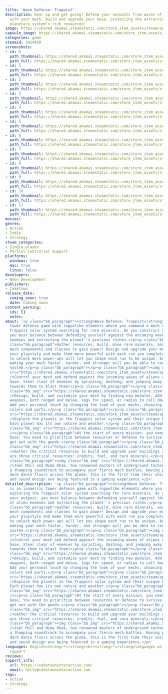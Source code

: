 ```yaml
---
title: 'Wave Defense: Trappist'
description: Gear up and get going! Defend your outposts from waves of alien enemies
  with your mech. Build and upgrade your base, protecting the extraction of the mysterious
  planetary system’s rich resources!
image: https://shared.akamai.steamstatic.com/store_item_assets/steam/apps/3014930/header.jpg?t=1733142133
capsule_image: https://shared.akamai.steamstatic.com/store_item_assets/steam/apps/3014930/bc67faf057f4f204f49e6ce082c03bf76df8c217/capsule_231x87.jpg?t=1733142133
categories: game
steamid: 3014930
screenshots:
- id: 0
  path_thumbnail: https://shared.akamai.steamstatic.com/store_item_assets/steam/apps/3014930/ss_93901dd43b9904e028f624aa8c6b693ebd68eb91.600x338.jpg?t=1733142133
  path_full: https://shared.akamai.steamstatic.com/store_item_assets/steam/apps/3014930/ss_93901dd43b9904e028f624aa8c6b693ebd68eb91.1920x1080.jpg?t=1733142133
- id: 1
  path_thumbnail: https://shared.akamai.steamstatic.com/store_item_assets/steam/apps/3014930/ss_87d4ba78a51e5be3df06c28f766fb574d530712e.600x338.jpg?t=1733142133
  path_full: https://shared.akamai.steamstatic.com/store_item_assets/steam/apps/3014930/ss_87d4ba78a51e5be3df06c28f766fb574d530712e.1920x1080.jpg?t=1733142133
- id: 2
  path_thumbnail: https://shared.akamai.steamstatic.com/store_item_assets/steam/apps/3014930/ss_e58106bf32ad8f12d09ed039006d59ae93556082.600x338.jpg?t=1733142133
  path_full: https://shared.akamai.steamstatic.com/store_item_assets/steam/apps/3014930/ss_e58106bf32ad8f12d09ed039006d59ae93556082.1920x1080.jpg?t=1733142133
- id: 3
  path_thumbnail: https://shared.akamai.steamstatic.com/store_item_assets/steam/apps/3014930/ss_9e4f0a75b953f6b3516a118d3db01819fbde48a7.600x338.jpg?t=1733142133
  path_full: https://shared.akamai.steamstatic.com/store_item_assets/steam/apps/3014930/ss_9e4f0a75b953f6b3516a118d3db01819fbde48a7.1920x1080.jpg?t=1733142133
- id: 4
  path_thumbnail: https://shared.akamai.steamstatic.com/store_item_assets/steam/apps/3014930/ss_d8d2c0903df21f3602829348b2e08db43104855b.600x338.jpg?t=1733142133
  path_full: https://shared.akamai.steamstatic.com/store_item_assets/steam/apps/3014930/ss_d8d2c0903df21f3602829348b2e08db43104855b.1920x1080.jpg?t=1733142133
- id: 5
  path_thumbnail: https://shared.akamai.steamstatic.com/store_item_assets/steam/apps/3014930/ss_ac16189ec354f05e9ce5903ac7868d13fe326ce8.600x338.jpg?t=1733142133
  path_full: https://shared.akamai.steamstatic.com/store_item_assets/steam/apps/3014930/ss_ac16189ec354f05e9ce5903ac7868d13fe326ce8.1920x1080.jpg?t=1733142133
- id: 6
  path_thumbnail: https://shared.akamai.steamstatic.com/store_item_assets/steam/apps/3014930/ss_cc265b4bb2b384c5e87831a8b005d0b45741bd85.600x338.jpg?t=1733142133
  path_full: https://shared.akamai.steamstatic.com/store_item_assets/steam/apps/3014930/ss_cc265b4bb2b384c5e87831a8b005d0b45741bd85.1920x1080.jpg?t=1733142133
- id: 7
  path_thumbnail: https://shared.akamai.steamstatic.com/store_item_assets/steam/apps/3014930/ss_a3e978666b71708ccace13416503991b5ab2382b.600x338.jpg?t=1733142133
  path_full: https://shared.akamai.steamstatic.com/store_item_assets/steam/apps/3014930/ss_a3e978666b71708ccace13416503991b5ab2382b.1920x1080.jpg?t=1733142133
- id: 8
  path_thumbnail: https://shared.akamai.steamstatic.com/store_item_assets/steam/apps/3014930/ss_85f82ed75114289777b288ba89e03bb056606984.600x338.jpg?t=1733142133
  path_full: https://shared.akamai.steamstatic.com/store_item_assets/steam/apps/3014930/ss_85f82ed75114289777b288ba89e03bb056606984.1920x1080.jpg?t=1733142133
- id: 9
  path_thumbnail: https://shared.akamai.steamstatic.com/store_item_assets/steam/apps/3014930/ss_060a8669796e58218ebec94517470747c56986ee.600x338.jpg?t=1733142133
  path_full: https://shared.akamai.steamstatic.com/store_item_assets/steam/apps/3014930/ss_060a8669796e58218ebec94517470747c56986ee.1920x1080.jpg?t=1733142133
- id: 10
  path_thumbnail: https://shared.akamai.steamstatic.com/store_item_assets/steam/apps/3014930/ss_9c5e51fe4765ca43055275785a6c6628c70ef3c4.600x338.jpg?t=1733142133
  path_full: https://shared.akamai.steamstatic.com/store_item_assets/steam/apps/3014930/ss_9c5e51fe4765ca43055275785a6c6628c70ef3c4.1920x1080.jpg?t=1733142133
- id: 11
  path_thumbnail: https://shared.akamai.steamstatic.com/store_item_assets/steam/apps/3014930/ss_0f54868f6d787ecb2238129e5129fb5a3bc0d94a.600x338.jpg?t=1733142133
  path_full: https://shared.akamai.steamstatic.com/store_item_assets/steam/apps/3014930/ss_0f54868f6d787ecb2238129e5129fb5a3bc0d94a.1920x1080.jpg?t=1733142133
movies:
genres:
- Action
- Indie
- Strategy
steam_categories:
- Single-player
- Partial Controller Support
platforms:
  windows: true
  mac: true
  linux: false
developers:
- Neon Development
publishers:
- Caketown
release_date:
  coming_soon: true
  date: Coming soon
content_warning:
  ids: []
  notes:
about: '<p class="bb_paragraph"><strong>Wave Defense: Trappist</strong> is an isometric
  tower defense game with roguelike elements where you command a mech exploring the
  Trappist solar system searching for rare minerals. As you construct your outpost,
  you must balance between defending yourself against the oncoming waves of alien
  enemies and extracting the planet''s precious riches.</p><p class="bb_paragraph"></p><p
  class="bb_paragraph">Gather resources, build, mine rare minerals, and unveil new
  mech components and classes to gain power! Design and upgrade your mechs to fit
  your playstyle and make them more powerful with each run you complete. Gaining experience
  to unlock mech power-ups will let you shape each run to be unique, but only by permanently
  making your mech faster, harder, and stronger will you be able to conquer the Trappist
  system.</p><p class="bb_paragraph"></p><p class="bb_paragraph"><img class="bb_img"
  src="https://shared.akamai.steamstatic.com/store_item_assets/steam/apps/3014930/extras/be_a_mech_pilot_5.png?t=1733142133"
  />Control your mech and defend against the incoming waves of aliens attacking your
  base. Steer clear of enemies by sprinting, dashing, and jumping away, or charge
  towards them to blast them!</p><p class="bb_paragraph"></p><p class="bb_paragraph"><img
  class="bb_img" src="https://shared.akamai.steamstatic.com/store_item_assets/steam/apps/3014930/extras/Construct,_upgrade,_and_customize_your_Mechs_4.png?t=1733142133"
  />Design, build, and customize your mech by finding new modules. Add and remove
  weapons, both ranged and melee, legs for speed, or radios to call down orbital support.
  Add your personal touch by changing the look of your mechs, choosing your favorite
  colors and parts.</p><p class="bb_paragraph"></p><p class="bb_paragraph"><img class="bb_img"
  src="https://shared.akamai.steamstatic.com/store_item_assets/steam/apps/3014930/extras/Settle_new_worlds_5.png?t=1733142133"
  />Explore the planets in the Trappist solar system and their unique biomes and inhabitants.
  Each planet has its own nature and weather.</p><p class="bb_paragraph"></p><p class="bb_paragraph"><img
  class="bb_img" src="https://shared.akamai.steamstatic.com/store_item_assets/steam/apps/3014930/extras/build_and_expand_your_colonies_5.png?t=1733142133"
  /></p><p class="bb_paragraph">At the start of every mission, you need to build your
  base. You need to prioritize between resources or defense to survive the waves and
  get out with the goods.</p><p class="bb_paragraph"></p><p class="bb_paragraph"><img
  class="bb_img" src="https://shared.akamai.steamstatic.com/store_item_assets/steam/apps/3014930/extras/Extract_resources_5.png?t=1733142133"
  />Gather the critical resources to build and upgrade your buildings and mechs. There
  are three critical resources: credits, fuel, and rare minerals.</p><p class="bb_paragraph"></p><p
  class="bb_paragraph"><img class="bb_img" src="https://shared.akamai.steamstatic.com/store_item_assets/steam/apps/3014930/extras/get_pumped_for_battle_5.png?t=1733142133"
  />Joel Mull and Nima Khak, two renowned masters of underground techno, have created
  a thumping soundtrack to accompany your fierce mech battles. Having previously accompanied
  dark dance floors across the globe, this is the first time their unique compositions
  and sound design are being featured in a gaming experience.</p>'
detailed_description: '<p class="bb_paragraph"><strong>Wave Defense: Trappist</strong>
  is an isometric tower defense game with roguelike elements where you command a mech
  exploring the Trappist solar system searching for rare minerals. As you construct
  your outpost, you must balance between defending yourself against the oncoming waves
  of alien enemies and extracting the planet''s precious riches.</p><p class="bb_paragraph"></p><p
  class="bb_paragraph">Gather resources, build, mine rare minerals, and unveil new
  mech components and classes to gain power! Design and upgrade your mechs to fit
  your playstyle and make them more powerful with each run you complete. Gaining experience
  to unlock mech power-ups will let you shape each run to be unique, but only by permanently
  making your mech faster, harder, and stronger will you be able to conquer the Trappist
  system.</p><p class="bb_paragraph"></p><p class="bb_paragraph"><img class="bb_img"
  src="https://shared.akamai.steamstatic.com/store_item_assets/steam/apps/3014930/extras/be_a_mech_pilot_5.png?t=1733142133"
  />Control your mech and defend against the incoming waves of aliens attacking your
  base. Steer clear of enemies by sprinting, dashing, and jumping away, or charge
  towards them to blast them!</p><p class="bb_paragraph"></p><p class="bb_paragraph"><img
  class="bb_img" src="https://shared.akamai.steamstatic.com/store_item_assets/steam/apps/3014930/extras/Construct,_upgrade,_and_customize_your_Mechs_4.png?t=1733142133"
  />Design, build, and customize your mech by finding new modules. Add and remove
  weapons, both ranged and melee, legs for speed, or radios to call down orbital support.
  Add your personal touch by changing the look of your mechs, choosing your favorite
  colors and parts.</p><p class="bb_paragraph"></p><p class="bb_paragraph"><img class="bb_img"
  src="https://shared.akamai.steamstatic.com/store_item_assets/steam/apps/3014930/extras/Settle_new_worlds_5.png?t=1733142133"
  />Explore the planets in the Trappist solar system and their unique biomes and inhabitants.
  Each planet has its own nature and weather.</p><p class="bb_paragraph"></p><p class="bb_paragraph"><img
  class="bb_img" src="https://shared.akamai.steamstatic.com/store_item_assets/steam/apps/3014930/extras/build_and_expand_your_colonies_5.png?t=1733142133"
  /></p><p class="bb_paragraph">At the start of every mission, you need to build your
  base. You need to prioritize between resources or defense to survive the waves and
  get out with the goods.</p><p class="bb_paragraph"></p><p class="bb_paragraph"><img
  class="bb_img" src="https://shared.akamai.steamstatic.com/store_item_assets/steam/apps/3014930/extras/Extract_resources_5.png?t=1733142133"
  />Gather the critical resources to build and upgrade your buildings and mechs. There
  are three critical resources: credits, fuel, and rare minerals.</p><p class="bb_paragraph"></p><p
  class="bb_paragraph"><img class="bb_img" src="https://shared.akamai.steamstatic.com/store_item_assets/steam/apps/3014930/extras/get_pumped_for_battle_5.png?t=1733142133"
  />Joel Mull and Nima Khak, two renowned masters of underground techno, have created
  a thumping soundtrack to accompany your fierce mech battles. Having previously accompanied
  dark dance floors across the globe, this is the first time their unique compositions
  and sound design are being featured in a gaming experience.</p>'
languages: English<strong>*</strong><br><strong>*</strong>languages with full audio
  support
reviews:
support_info:
  url: https://caketowninteractive.com/
  email: hello@caketowninteractive.com
tags:
- action
- strategy
---
```


